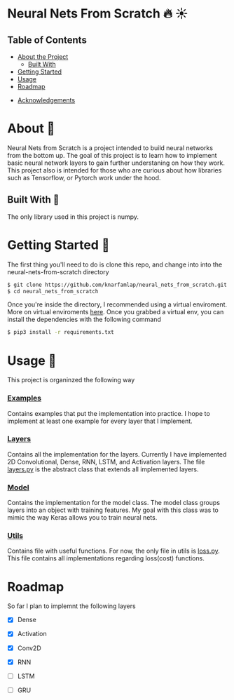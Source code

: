 # Neural Nets From Scratch :fire: :sunny:


## Table of Contents

* [About the Project](#about)
  * [Built With](#built-with)
* [Getting Started](#getting-started)
* [Usage](#usage)
* [Roadmap](#roadmap)
<!-- * [Contributing](#contributing) -->
<!-- * [License](#license) -->
<!-- * [Contact](#contact) -->
* [Acknowledgements](#acknowledgements)
  

# About :bug:

  Neural Nets from Scratch is a project intended to build neural networks from the bottom up.
  The goal of this project is to learn how to implement basic neural network layers to gain 
  further understaning on how they work. This project also is intended for those who are curious
  about how libraries such as Tensorflow, or Pytorch work under the hood. 

## Built With :hammer:
    
  The only library used in this project is numpy. 

# Getting Started :microscope:
  
  The first thing you'll need to do is clone this repo, and change into into the neural-nets-from-scratch directory

  ```bash
  $ git clone https://github.com/knarfamlap/neural_nets_from_scratch.git
  $ cd neural_nets_from_scratch
  ```

  Once you're inside the directory, I recommended using a virtual enviroment. More on virtual enviroments [here]().
  Once you grabbed a virtual env, you can install the dependencies with the following command

  ```bash
  $ pip3 install -r requirements.txt
  ```

# Usage :open_file_folder:
  
  This project is organinzed the following way

### [Examples](/examples)

  Contains examples that put the implementation into practice. I hope to implement at least one example for every layer
  that I implement.

### [Layers](/layers)

  Contains all the implementation for the layers. Currently I have implemented 2D Convolutional, Dense, RNN, LSTM, and Activation layers.
  The file [layers.py](/layers/layers.py) is the abstract class that extends all implemented layers.

### [Model](/model)

  Contains the implementation for the model class. The model class groups layers into an object with training features.
  My goal with this class was to mimic the way Keras allows you to train neural nets.

### [Utils](/utils)

  Contains file with useful functions. For now, the only file in utils is [loss.py](/utils/loss.py). This file contains
  all implementations regarding loss(cost) functions.

# Roadmap

So far I plan to implemnt the following layers

- [x] Dense
- [x] Activation
- [x] Conv2D
- [x] RNN
- [ ] LSTM
- [ ] GRU


